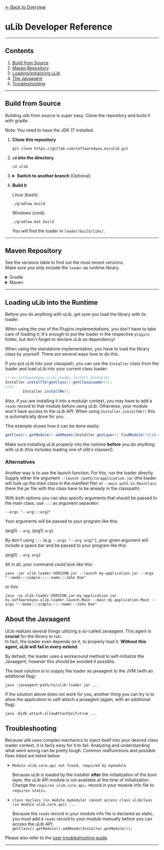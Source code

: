 [<- Back to Overview](Readme.md)

# uLib Developer Reference

---

## Contents

1. [Build from Source](#build-from-source)
2. [Maven Repository](#maven-repository)
3. [Loading/Initializing uLib](#loading-ulib-into-the-runtime)
4. [The Javaagent](#about-the-javaagent)
5. [Troubleshooting](#troubleshooting)

---

## Build from Source

Building ulib from source is super easy. Clone the repository and build it with gradle.

Note: You need to have the JDK 17 installed.

1. **Clone this repository**
   ```shell
   git clone https://gitlab.com/software4you.eu/ulib.git
   ```
2. **`cd` into the directory**
   ```shell
   cd ulib
   ```
3. <details><summary><b>Switch to another branch</b> (Optional)</summary>

   ```shell
   git checkout BRANCH_NAME
   ```
   </details>


4. **Build it**

   Linux (bash):

   ```shell
   ./gradlew build
   ```

   Windows (cmd):

   ```shell
   ./gradlew.bat build
   ```

   You will find the loader in `loader/build/libs/`.

---

## Maven Repository

See the versions table to find out the most recent versions.  
Make sure you only include the `loader` as runtime library.

<details><summary>Gradle</summary>

```groovy
repositories {
    /* ... */
    maven {
        url 'https://repo.software4you.eu/'
        // or url 'https://gitlab.com/api/v4/groups/software4you.eu/-/packages/maven/'
    }
    /* ... */
}
dependencies {
    /* ... */
    implementation 'eu.software4you.ulib:ulib-loader:VERSION'
    compileOnly 'eu.software4you.ulib:ulib-core-api:VERSION'
    compileOnly 'eu.software4you.ulib:ulib-spigot-api:VERSION'
    compileOnly 'eu.software4you.ulib:ulib-bungeecord-api:VERSION'
    compileOnly 'eu.software4you.ulib:ulib-velocity-api:VERSION'
    /* ... */
}
```

</details>
<details><summary>Maven</summary>

```xml

<project>
    <!-- ... -->
    <repositories>
        <!-- ... -->
        <repository>
            <id>software4you-repo</id>
            <url>https://repo.software4you.eu/</url>
            <!-- or <url>https://gitlab.com/api/v4/groups/software4you.eu/-/packages/maven/</url> -->
        </repository>
        <!-- ... -->
    </repositories>
    <dependencies>
        <!-- ... -->
        <dependency>
            <groupId>eu.software4you.ulib</groupId>
            <artifactId>ulib-loader</artifactId>
            <version>VERSION</version>
            <scope>provided</scope>
        </dependency>

        <dependency>
            <groupId>eu.software4you.ulib</groupId>
            <artifactId>ulib-core-api</artifactId>
            <version>VERSION</version>
        </dependency>

        <dependency>
            <groupId>eu.software4you.ulib</groupId>
            <artifactId>ulib-spigot-api</artifactId>
            <version>VERSION</version>
        </dependency>

        <dependency>
            <groupId>eu.software4you.ulib</groupId>
            <artifactId>ulib-bungeecord-api</artifactId>
            <version>VERSION</version>
        </dependency>

        <dependency>
            <groupId>eu.software4you.ulib</groupId>
            <artifactId>ulib-velocity-api</artifactId>
            <version>VERSION</version>
        </dependency>
        <!-- ... -->
    </dependencies>
    <!-- ... -->
</project>
```

</details>

---

## Loading uLib into the Runtime

Before you do anything with uLib, get sure you load the library with its loader.

When using the one of the Plugins implementations, you don't have to take care of loading it; It's enough to put the
loader in the respective `plugins` folder, but don't forget to declare uLib as dependency!

When using the standalone implementation, you have to load the library class by yourself. There are several ways how to
do this.

If you put uLib into your classpath, you can use the `Installer` class from the loader and load uLib into your current
class loader:

```java
// eu.software4you.ulib.loader.install.Installer
Installer.installTo(getClass().getClassLoader());
//or
        Installer.installMe();
```

Also, if you are installing it into a modular context, you may have to add a `reads` record to that module before using
uLib. Otherwise, your module won't have access to the uLib API. When using `Installer.installMe()` this is automatically
done for you.

This example shows how it can be done easily:

```java
getClass().getModule().addReads(Installer.getLayer().findModule("ulib.core").get());
```

Make sure installing uLib properly into the runtime **before** you do _anything_ with uLib (this includes loading one of
ulib's classes!).

### Alternatives

Another way is to use the launch function. For this, run the loader directly. Supply either the
argument `--launch /path/to/application.jar` (the loader will look up the main class in the manifest file)
or `--main path.to.MainClass` (here the jar file with this class have to be already in the classpath).

With both options you can also specify arguments that should be passed to the main class, use `:::` as argument
separator:

`--args "--arg:::arg2"`

Your arguments will be passed to your program like this:

(arg0) `--arg`, (arg1) `arg2`

By don't using `:::` (e.g. `--args "--arg arg2"`), your given argument will include a space bar and be passed to your
program like this:

(arg0) `--arg arg2`

All in all, your command could look like this:

```shell
java -jar ulib-loader-VERSION.jar --launch my-application.jar --args "--mode:::simple:::--name:::John Doe"
```

or this:

```shell
java -cp ulib-loader-VERSION.jar:my-application.jar eu.software4you.ulib.loader.launch.Main --main my.application.Main --args "--mode:::simple:::--name:::John Doe"
```

## About the Javaagent

ULib realizes several things utilizing a so-called Javaagent. This agent is **crucial** for the library to run.  
In fact, the loader even depends on it, to properly load it. **Without this agent, uLib will fail in every extend.**

By default, the loader uses a workaround method to self-initialize the Javaagent, however this should be avoided it
possible.

The best solution is to supply the loader as javaagent to the JVM (with an additional flag):

```shell
java -javaagent:path/to/ulib-loader.jar ...
```

If the solution above does not work for you, another thing you can try is to allow the application to self-attach a
javaagent (again, with an additional flag):

```shell
java -Djdk.attach.allowAttachSelf=true ... 
```

## Troubleshooting

Because ulib uses complex mechanics to inject itself into your desired class loader context, it is fairly easy for it to
fail. Analyzing and understanding what went wrong can be pretty tough. Common malfunctions and possible fixes listed are
listed below.

- ```
  Module ulib.core.api not found, required by mymodule
  ```
  Because uLib is loaded by the installer **after** the initialization of the boot layer, the uLib API module is not
  available at the time of initialization. Change the `requires ulib.core.api;` record in your module info file
  to `requires static`.
- ```
  class myclass (in module mymodule) cannot access class ulibclass (in module ulib.core.api) ...
  ```
  Because the `reads` record in your module info file is declared as static, you must add a `reads` record to your
  module manually before you can access the uLib API: `getClass().getModule().addReads(Installer.getModule());`

Please also refer to the [user troubleshooting guide](Troubleshooting.md).

---